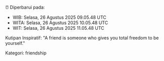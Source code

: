 ⏰ Diperbarui pada:
- WIB: Selasa, 26 Agustus 2025 09.05.48 UTC
- WITA: Selasa, 26 Agustus 2025 10.05.48 UTC
- WIT: Selasa, 26 Agustus 2025 11.05.48 UTC

Kutipan Inspiratif:
"A friend is someone who gives you total freedom to be yourself."


Kategori: friendship

